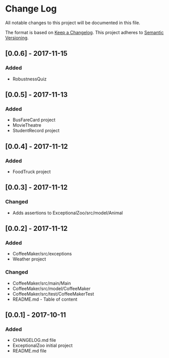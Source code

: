 # Change Log
All notable changes to this project will be documented in this file.

The format is based on [Keep a Changelog](http://keepachangelog.com/).
This project adheres to [Semantic Versioning](http://semver.org/).

## [0.0.6] - 2017-11-15
### Added
- RobustnessQuiz

## [0.0.5] - 2017-11-13
### Added
- BusFareCard project
- MovieTheatre
- StudentRecord project

## [0.0.4] - 2017-11-12
### Added
- FoodTruck project

## [0.0.3] - 2017-11-12
### Changed
- Adds assertions to ExceptionalZoo/src/model/Animal

## [0.0.2] - 2017-11-12
### Added
- CoffeeMaker/src/exceptions
- Weather project

### Changed
- CoffeeMaker/src/main/Main
- CoffeeMaker/src/model/CoffeeMaker
- CoffeeMaker/src/test/CoffeeMakerTest
- README.md - Table of content

## [0.0.1] - 2017-10-11
### Added
- CHANGELOG.md file
- ExceptionalZoo initial project
- README.md file
